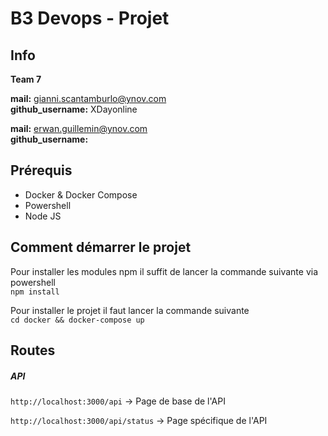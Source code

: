 # B3 Devops - Projet
## Info

**Team 7**

**mail:** gianni.scantamburlo@ynov.com <br>
**github​_username:** XDayonline

**mail:** erwan.guillemin@ynov.com <br>
**github​_username:** 

## Prérequis

- Docker & Docker Compose
- Powershell
- Node JS

## Comment démarrer le projet

Pour installer les modules npm il suffit de lancer la commande suivante via powershell <br>
`npm install`

Pour installer le projet il faut lancer la commande suivante <br>
`cd docker && docker-compose up`

## Routes

##### API
`http://localhost:3000/api` &rarr; Page de base de l'API

`http://localhost:3000/api/status` &rarr; Page spécifique de l'API
